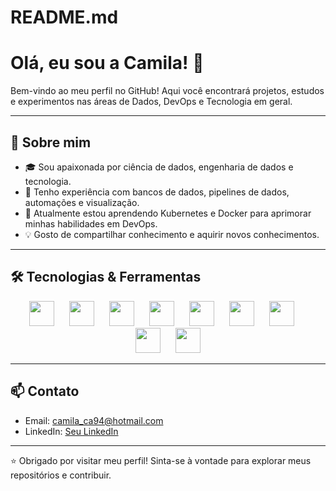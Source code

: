 # README.md

# Olá, eu sou a Camila! 👋

Bem-vindo ao meu perfil no GitHub! Aqui você encontrará projetos, estudos e experimentos nas áreas de Dados, DevOps e Tecnologia em geral.

---

## 🚀 Sobre mim

- 🎓 Sou apaixonada por ciência de dados, engenharia de dados e tecnologia.
- 💼 Tenho experiência com bancos de dados, pipelines de dados, automações e visualização.
- 🌱 Atualmente estou aprendendo Kubernetes e Docker para aprimorar minhas habilidades em DevOps.
- 💡 Gosto de compartilhar conhecimento e aquirir novos conhecimentos.

---

## 🛠️ Tecnologias & Ferramentas

<p align="center">
  <img src="https://cdn.jsdelivr.net/gh/devicons/devicon@latest/icons/sqldeveloper/sqldeveloper-original.svg" width="40" height="40" style="margin-right: 20px;" />
  <img src="https://cdn.jsdelivr.net/gh/devicons/devicon@latest/icons/dbeaver/dbeaver-original.svg" width="40" height="40" style="margin-right: 20px;" />
  <img src="https://cdn.jsdelivr.net/gh/devicons/devicon@latest/icons/kubernetes/kubernetes-original-wordmark.svg" width="40" height="40" style="margin-right: 20px;" />
  <img src="https://cdn.jsdelivr.net/gh/devicons/devicon@latest/icons/docker/docker-original-wordmark.svg" width="40" height="40" style="margin-right: 20px;" />
  <img src="https://cdn.jsdelivr.net/gh/devicons/devicon@latest/icons/apacheairflow/apacheairflow-original-wordmark.svg" width="40" height="40" style="margin-right: 20px;" />
  <img src="https://cdn.jsdelivr.net/gh/devicons/devicon@latest/icons/tensorflow/tensorflow-original-wordmark.svg" width="40" height="40" style="margin-right: 20px;" />
  <img src="https://cdn.jsdelivr.net/gh/devicons/devicon@latest/icons/visualstudio/visualstudio-original.svg" width="40" height="40" style="margin-right: 20px;" />
  <img src="https://cdn.jsdelivr.net/gh/devicons/devicon@latest/icons/canva/canva-original.svg" width="40" height="40" style="margin-right: 20px;" />
  <img src="https://cdn.jsdelivr.net/gh/devicons/devicon@latest/icons/python/python-original-wordmark.svg" width="40" height="40" />
</p>



---

## 📫 Contato

- Email: camila_ca94@hotmail.com
- LinkedIn: [Seu LinkedIn](https://www.linkedin.com/in/camilaalmeida-1994cac/)

---

⭐️ Obrigado por visitar meu perfil! Sinta-se à vontade para explorar meus repositórios e contribuir.
```
